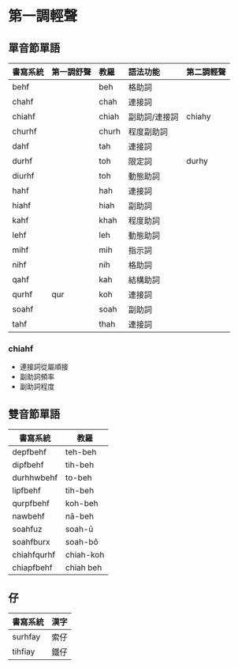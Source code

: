 # 第一調輕聲

## 單音節單語

| 書寫系統 | 第一調舒聲 | 教羅 | 語法功能 | 第二調輕聲 |
| :--- | :--- | :--- | :--- | :--- |
| behf || beh | 格助詞 ||
| chahf || chah | 連接詞 ||
| chiahf || chiah | 副助詞/連接詞 | chiahy |
| churhf || churh | 程度副助詞 ||
| dahf || tah | 連接詞 ||
| durhf || toh | 限定詞 | durhy |
| diurhf || toh | 動態助詞 ||
| hahf || hah | 連接詞 ||
| hiahf || hiah | 副助詞 ||
| kahf || khah | 程度助詞 ||
| lehf || leh | 動態助詞 ||
| mihf || mih | 指示詞 ||
| nihf || nih | 格助詞 ||
| qahf || kah | 結構助詞 ||
| qurhf | qur | koh | 連接詞 ||
| soahf || soah | 副助詞 ||
| tahf || thah | 連接詞 ||

### chiahf

* 連接詞從屬順接
* 副助詞頻率
* 副助詞程度

## 雙音節單語

| 書寫系統 | 教羅 |
| --- | --- |
| depfbehf | teh-beh |
| dipfbehf | tih-beh |
| durhhwbehf | to-beh |
| lipfbehf | tih-beh |
| qurpfbehf | koh-beh |
| nawbehf | nā-beh |
| soahfuz | soah-ū |
| soahfburx | soah-bô |
| chiahfqurhf | chiah-koh |
| chiapfbehf | chiah beh |

## 仔

| 書寫系統 | 漢字 |
| :--- | :--- |
| surhfay | 索仔 |
| tihfiay | 鐵仔 |
